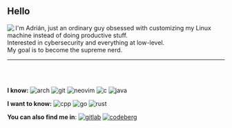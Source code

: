 ## Hello

<img src="https://readme-jokes.vercel.app/api?theme=tokyonight&hideBorder" align="left">

I'm Adrián, just an ordinary guy obsessed with customizing my Linux machine instead of doing productive stuff.  
Interested in cybersecurity and everything at low-level.  
My goal is to become the supreme nerd.

---

<br><br/>

**I know:** 
![arch](https://img.shields.io/static/v1?logo=archlinux&label=&message=Arch+Linux&color=1a1b26&logoColor=bb9af7&style=flat-square)
![git](https://img.shields.io/static/v1?logo=git&label=&message=Git&color=1a1b26&logoColor=bb9af7&style=flat-square)
![neovim](https://img.shields.io/static/v1?logo=neovim&label=&message=NeoVim&color=1a1b26&logoColor=bb9af7&style=flat-square)
![c](https://img.shields.io/static/v1?logo=c&label=&message=C&color=1a1b26&logoColor=bb9af7&style=flat-square)
![java](https://img.shields.io/static/v1?logo=openjdk&label=&message=Java&color=1a1b26&logoColor=bb9af7&style=flat-square)

**I want to know:** 
![cpp](https://img.shields.io/static/v1?logo=cplusplus&label=&message=CPP&color=1a1b26&logoColor=bb9af7&style=flat-square)
![go](https://img.shields.io/static/v1?logo=go&label=&message=Golang&color=1a1b26&logoColor=bb9af7&style=flat-square)
![rust](https://img.shields.io/static/v1?logo=rust&label=&message=Rust&color=1a1b26&logoColor=bb9af7&style=flat-square)

**You can also find me in**:
[![gitlab](https://img.shields.io/static/v1?logo=gitlab&label=&message=GitLab&color=1a1b26&logoColor=bb9af7&style=flat-square)](https://gitlab.com/Adriik)
[![codeberg](https://img.shields.io/static/v1?logo=codeberg&label=&message=Codeberg&color=1a1b26&logoColor=bb9af7&style=flat-square)](https://codeberg.org/Adriik)
